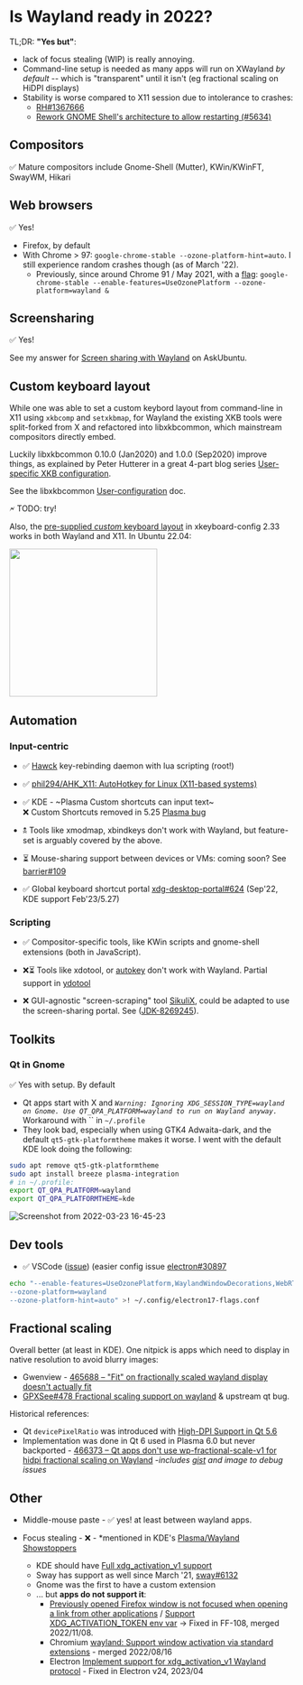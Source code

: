 # Is Wayland ready in 2022?

TL;DR: **"Yes but"**:
* lack of focus stealing (WIP) is really annoying.
* Command-line setup is needed as many apps will run on XWayland *by default* -- which is "transparent" until it isn't (eg fractional scaling on HiDPI displays)
* Stability is worse compared to X11 session due to intolerance to crashes:
  * [RH#1367666](https://bugzilla.redhat.com/show_bug.cgi?id=1367666)
  * [Rework GNOME Shell's architecture to allow restarting (#5634)](https://gitlab.gnome.org/GNOME/gnome-shell/-/issues/5634)

## Compositors

✅ Mature compositors include Gnome-Shell (Mutter), KWin/KWinFT, SwayWM, Hikari

## Web browsers

✅ Yes!

* Firefox, by default
* With Chrome > 97: `google-chrome-stable --ozone-platform-hint=auto`. I still experience random crashes though (as of March '22).
  * Previously, since around Chrome 91 / May 2021, with a [flag](https://bugs.chromium.org/p/chromium/issues/detail?id=1085700):
`google-chrome-stable --enable-features=UseOzonePlatform --ozone-platform=wayland &`


## Screensharing

✅ Yes!

See my answer for [Screen sharing with Wayland](https://askubuntu.com/a/1398720/220798) on AskUbuntu.

## Custom keyboard layout

While one was able to set a custom keybord layout from command-line in X11 using `xkbcomp` and `setxkbmap`, for Wayland the existing XKB tools were split-forked from X and refactored into libxkbcommon, which mainstream compositors directly embed.

Luckily libxkbcommon 0.10.0 (Jan2020) and 1.0.0 (Sep2020) improve things, as explained by Peter Hutterer in a great 4-part blog series [User-specific XKB configuration](https://web.archive.org/web/20210828193033/https://who-t.blogspot.com/2020/09/user-specific-xkb-configuration-putting.html).

See the libxkbcommon [User-configuration](https://xkbcommon.org/doc/current/md_doc_user_configuration.html) doc.

🗲 TODO: try! 

Also, the [pre-supplied <i>custom</i> keyboard layout](https://web.archive.org/web/20210303023436/https://who-t.blogspot.com/2021/02/a-pre-supplied-custom-keyboard-layout.html) in xkeyboard-config 2.33 works in both Wayland and X11. In Ubuntu 22.04:

<img src="https://user-images.githubusercontent.com/2772505/159658641-cc084ad7-f7f8-4629-a40e-7d75bfdc0fd6.png" width="262">


## Automation

### Input-centric

* ✅ [Hawck](https://github.com/snyball/Hawck) key-rebinding daemon with lua scripting (root!)

* ✅ [phil294/AHK_X11: AutoHotkey for Linux (X11-based systems)](https://github.com/phil294/AHK_X11)

* ✅ KDE - ~Plasma Custom shortcuts can input text~<br>
  ❌ Custom Shortcuts removed in 5.25 [Plasma bug](https://bugs.kde.org/show_bug.cgi?id=455444)

* 🕱 Tools like xmodmap, xbindkeys don't work with Wayland, but feature-set is arguably covered by the above.

* ⏳ Mouse-sharing support between devices or VMs: coming soon? See [barrier#109](https://github.com/debauchee/barrier/issues/109#issuecomment-1049479068)

* ✅ Global keyboard shortcut portal [xdg-desktop-portal#624](https://github.com/flatpak/xdg-desktop-portal/issues/624) (Sep'22, KDE support Feb'23/5.27)


### Scripting

* ✅ Compositor-specific tools, like KWin scripts and gnome-shell extensions (both in JavaScript).

* ❌⏳ Tools like xdotool, or [autokey](https://github.com/autokey/autokey) don't work with Wayland. Partial support in [ydotool](https://github.com/ReimuNotMoe/ydotool)

* ❌ GUI-agnostic "screen-scraping" tool [SikuliX](https://sikulix.github.io/), could be adapted to use the screen-sharing portal. See ([JDK-8269245](https://bugs.openjdk.org/browse/JDK-8269245)).

## Toolkits

### Qt in Gnome

✅ Yes with setup. By default 
* Qt apps start with X and *`Warning: Ignoring XDG_SESSION_TYPE=wayland on Gnome. Use QT_QPA_PLATFORM=wayland to run on Wayland anyway.`*
Workaround with `` in `~/.profile`
* They look bad, especially when using GTK4 Adwaita-dark, and the default `qt5-gtk-platformtheme` makes it worse. I went with the default KDE look doing the following:
```bash
sudo apt remove qt5-gtk-platformtheme
sudo apt install breeze plasma-integration
# in ~/.profile:
export QT_QPA_PLATFORM=wayland
export QT_QPA_PLATFORMTHEME=kde
```

![Screenshot from 2022-03-23 16-45-23](https://user-images.githubusercontent.com/2772505/159740347-ec622567-6ffd-460d-a9ea-207ecc30d7ca.png)

## Dev tools

* ✅ VSCode ([issue](https://github.com/microsoft/vscode/issues/109176)) (easier config issue [electron#30897](https://github.com/electron/electron/issues/30897)

```sh
echo "--enable-features=UseOzonePlatform,WaylandWindowDecorations,WebRTCPipeWireCapturer
--ozone-platform=wayland
--ozone-platform-hint=auto" >! ~/.config/electron17-flags.conf
```

## Fractional scaling

Overall better (at least in KDE). One nitpick is apps which need to display in native resolution to avoid blurry images:
* Gwenview - [465688 – &quot;Fit&quot; on fractionally scaled wayland display doesn't actually fit](https://bugs.kde.org/show_bug.cgi?id=465688)
* [GPXSee#478 Fractional scaling support on wayland](https://github.com/tumic0/GPXSee/issues/478) & upstream qt bug.

Historical references:
* Qt `devicePixelRatio` was introduced with [High-DPI Support in Qt 5.6](https://www.qt.io/blog/2016/01/26/high-dpi-support-in-qt-5-6)
* Implementation was done in Qt 6 used in Plasma 6.0 but never backported - [466373 – Qt apps don't use wp-fractional-scale-v1 for hidpi fractional scaling on Wayland](https://bugs.kde.org/show_bug.cgi?id=466373) -*includes [gist](https://gist.github.com/eddy-geek/2a682a415abb5d351537ae3fc865dffd) and image to debug issues*

## Other

* Middle-mouse paste - ✅ yes! at least between wayland apps.

* Focus stealing - ❌ - *mentioned in KDE's [Plasma/Wayland Showstoppers](https://community.kde.org/Plasma/Wayland_Showstoppers)
  * KDE should have [Full xdg_activation_v1 support](https://invent.kde.org/plasma/kwin/-/issues/39)
  * Sway has support as well since March '21, [sway#6132](https://github.com/swaywm/sway/pull/6132)
  * Gnome was the first to have a custom extension
  * ... but **apps do not support it**:
    * [Previously opened Firefox window is not focused when opening a link from other applications](https://bugzilla.mozilla.org/show_bug.cgi?id=1766269) / [Support XDG_ACTIVATION_TOKEN env var](https://bugzilla.mozilla.org/show_bug.cgi?id=1767546) -> Fixed in FF-108, merged 2022/11/08.
    * Chromium [wayland: Support window activation via standard extensions](https://bugs.chromium.org/p/chromium/issues/detail?id=1175327) - merged 2022/08/16
    * Electron [Implement support for xdg_activation_v1 Wayland protocol](https://github.com/electron/electron/issues/30912) - Fixed in Electron v24, 2023/04
